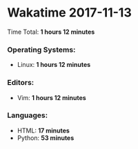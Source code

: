 # Wakatime 2017-11-13

Time Total: **1 hours 12 minutes**

### Operating Systems:
- Linux: **1 hours 12 minutes** 

### Editors:
- Vim: **1 hours 12 minutes** 

### Languages:
- HTML: **17 minutes** 
- Python: **53 minutes** 

